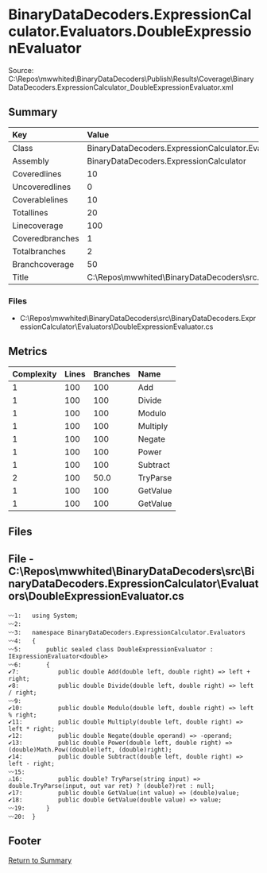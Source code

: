 ﻿
# BinaryDataDecoders.ExpressionCalculator.Evaluators.DoubleExpressionEvaluator
Source: C:\Repos\mwwhited\BinaryDataDecoders\Publish\Results\Coverage\BinaryDataDecoders.ExpressionCalculator_DoubleExpressionEvaluator.xml

## Summary

| Key                  | Value                                                            |
| :------------------- | :--------------------------------------------------------------- |
| Class                | BinaryDataDecoders.ExpressionCalculator.Evaluators.DoubleExp | 
| Assembly             | BinaryDataDecoders.ExpressionCalculator                      | 
| Coveredlines         | 10                                                           | 
| Uncoveredlines       | 0                                                            | 
| Coverablelines       | 10                                                           | 
| Totallines           | 20                                                           | 
| Linecoverage         | 100                                                          | 
| Coveredbranches      | 1                                                            | 
| Totalbranches        | 2                                                            | 
| Branchcoverage       | 50                                                           | 
| Title                | C:\Repos\mwwhited\BinaryDataDecoders\src\..\src\BinaryDataDe | 

### Files
 * C:\Repos\mwwhited\BinaryDataDecoders\src\BinaryDataDecoders.ExpressionCalculator\Evaluators\DoubleExpressionEvaluator.cs

## Metrics

| Complexity | Lines | Branches | Name                                          |
| :--------- | :---- | :------- | :-------------------------------------------- |
| 1          | 100   | 100      | Add | 
| 1          | 100   | 100      | Divide | 
| 1          | 100   | 100      | Modulo | 
| 1          | 100   | 100      | Multiply | 
| 1          | 100   | 100      | Negate | 
| 1          | 100   | 100      | Power | 
| 1          | 100   | 100      | Subtract | 
| 2          | 100   | 50.0     | TryParse | 
| 1          | 100   | 100      | GetValue | 
| 1          | 100   | 100      | GetValue | 
## Files

## File - C:\Repos\mwwhited\BinaryDataDecoders\src\BinaryDataDecoders.ExpressionCalculator\Evaluators\DoubleExpressionEvaluator.cs

```CSharp
〰1:   using System;
〰2:   
〰3:   namespace BinaryDataDecoders.ExpressionCalculator.Evaluators
〰4:   {
〰5:       public sealed class DoubleExpressionEvaluator : IExpressionEvaluator<double>
〰6:       {
✔7:           public double Add(double left, double right) => left + right;
✔8:           public double Divide(double left, double right) => left / right;
〰9:   
✔10:          public double Modulo(double left, double right) => left % right;
✔11:          public double Multiply(double left, double right) => left * right;
✔12:          public double Negate(double operand) => -operand;
✔13:          public double Power(double left, double right) => (double)Math.Pow((double)left, (double)right);
✔14:          public double Subtract(double left, double right) => left - right;
〰15:  
⚠16:          public double? TryParse(string input) => double.TryParse(input, out var ret) ? (double?)ret : null;
✔17:          public double GetValue(int value) => (double)value;
✔18:          public double GetValue(double value) => value;
〰19:      }
〰20:  }

```
## Footer 
[Return to Summary](Summary.md)

